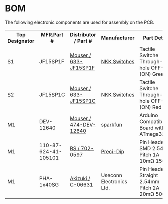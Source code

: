 <html lang="en">

<head>
	<meta charset="uft-8">
	<meta name="author" content="Masato Kubotera">
    <meta name="description" content="">
</head>

<body>
	<h1>BOM</h1>
        <p>
        The following electronic components are used for assembly on the PCB.
        <table>
                <tr>
                    <th>Top Designator</th>
                    <th>MFR.Part #</th>
                    <th>Distributor / Part #</th>
                    <th>Manufacturer</th>
                    <th>Part Detail</th>
                </tr>
                <tr>
                    <td>S1</td>
                    <td>JF15SP1F</td>
                    <td><a href="https://www.mouser.jp/ProductDetail/633-JF15SP1F">Mouser / 633-JF15SP1F</a></td>
                    <td><a href="https://www.nkkswitches.com/wp-content/themes/impress-blank/search/inc/part.php?part_no=JF15SP1F">NKK Switches</a></td>
                    <td>Tactile Switche Through-hole OFF-(ON) Green</td>
                </tr>
                <tr>
                    <td>S2</td>
                    <td>JF15SP1C</td>
                    <td><a href="https://www.mouser.jp/ProductDetail/633-JF15SP1C">Mouser / 633-JF15SP1C</a></td>
                    <td><a href="https://www.nkkswitches.com/wp-content/themes/impress-blank/search/inc/part.php?part_no=JF15SP1C">NKK Switches</a></td>
                    <td>Tactile Switche Through-hole OFF-(ON) Red</td>
                </tr>
                <tr>
                    <td>M1</td>
                    <td>DEV-12640</td>
                    <td><a href="https://www.mouser.jp/ProductDetail/474-DEV-12640">Mouser / 474-DEV-12640</a></td>
                    <td><a href="https://www.sparkfun.com/products/12640">sparkfun</a></td>
                    <td>Arduino Compatible Board with ATmega32U4</td>
                </tr>
                <tr>
                    <td>M1</td>
                    <td>110-87-624-41-105101</td>
                    <td><a href="https://jp.rs-online.com/web/p/dil-sockets/7020597">RS / 702-0597</a></td>
                    <td><a href="https://www.precidip.com/pview/110-PP-624-41-105101.html">Preci-Dip</a></td>
                    <td>Pin Header SMD 2.54mm Pitch 1A 10mΩ 150V</td>
                </tr>
                <tr>
                    <td>M1</td>
                    <td>PHA-1x40SG</td>
                    <td><a href="https://akizukidenshi.com/catalog/g/gC-06631/">Akizuki / C-06631</a></td>
                    <td>Useconn Electronics Ltd.</td>
                    <td>Pin Header Straight 2.54mm Pitch 2A 20mΩ 500V</td>
                </tr>
            </table>
        </p>
</body>
</html>
